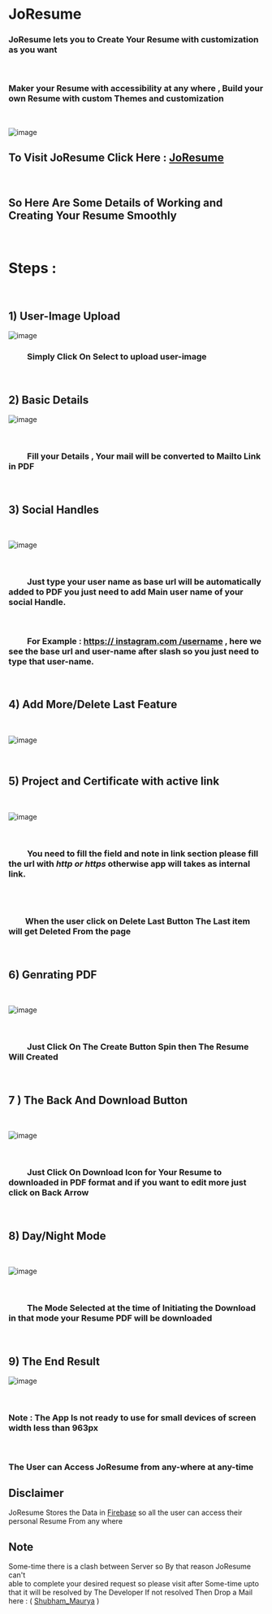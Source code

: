 # JoResume 

 ### JoResume lets you to Create Your Resume with customization as you want

 <br>

 ### Maker your Resume with accessibility at any where , Build your own Resume with custom Themes and customization
 <br>


![image](https://user-images.githubusercontent.com/65014926/195518123-b334a67c-288d-4620-96ed-c6b442107d1e.png)
 <br>



## To Visit JoResume Click Here : <a href = "#">JoResume</a> 



<br>


## So Here Are Some Details of Working and Creating Your Resume Smoothly 

<br>

# Steps : 

<br>

## 1) User-Image Upload
![image](https://user-images.githubusercontent.com/65014926/195523749-b4d34cc7-36f9-4ed3-aa0c-eca17e48582a.png)


### &ensp;&ensp;&ensp;&ensp; Simply Click On Select to upload user-image

<br>

## 2) Basic Details

![image](https://user-images.githubusercontent.com/65014926/195524437-44624746-0716-4ebd-8447-3479f671dfc9.png)


<br>

### &ensp;&ensp;&ensp;&ensp; Fill your Details , Your mail will be converted to Mailto Link in PDF

<br>

## 3) Social Handles

<br>

![image](https://user-images.githubusercontent.com/65014926/195524373-3e5232d2-944d-456e-9c12-89c14d4502ff.png)


<br>

### &ensp;&ensp;&ensp;&ensp; Just type your user name as base url will be automatically added to PDF you just need to add Main user name of your social Handle.  

<br> 

   ### &ensp;&ensp;&ensp;&ensp; For Example : <a href = "https://github.com/Shubham996633/JoResume/blob/main/assets/Docs/Docs.md"> https:// instagram.com /username</a> , here we see the base url and user-name after slash so you just need to type that user-name.

<br>

## 4) Add More/Delete Last Feature 

<br>

![image](https://user-images.githubusercontent.com/65014926/195524270-29c111fd-2490-483d-965f-f0aeacaf18b0.png)


<br>



## 5) Project and Certificate with active link

<br>


![image](https://user-images.githubusercontent.com/65014926/195524695-80bac378-e23e-47ed-b147-254d92d9c028.png)


<br>

### &ensp;&ensp;&ensp;&ensp;  You need to fill the field and note in link section please fill the url with <i>http or https</i> otherwise app will takes as internal link.

<br>



<br>

###  &ensp;&ensp;&ensp;&ensp;When the user click on Delete Last Button The Last item will get Deleted From the page 
<br>

## 6) Genrating PDF

<br>

![image](https://user-images.githubusercontent.com/65014926/195525106-9c5cc173-72d7-4eb6-b4ff-21fcfd757cfb.png)


<br>

### &ensp;&ensp;&ensp;&ensp; Just Click On The Create Button Spin then The Resume Will Created 

<br>

## 7 ) The Back And Download Button

<br>

![image](https://user-images.githubusercontent.com/65014926/195525106-9c5cc173-72d7-4eb6-b4ff-21fcfd757cfb.png)

<br>

### &ensp;&ensp;&ensp;&ensp; Just Click On Download Icon for Your Resume to downloaded in PDF format and if you want to edit more just click on Back Arrow 

<br>

## 8) Day/Night Mode

<br>

![image](https://user-images.githubusercontent.com/65014926/195525106-9c5cc173-72d7-4eb6-b4ff-21fcfd757cfb.png)

<br>

### &ensp;&ensp;&ensp;&ensp; The Mode Selected at the time of Initiating the Download in that mode your Resume PDF will be downloaded 


<br>

## 9) The End Result

![image](https://user-images.githubusercontent.com/65014926/188302248-bc033a0d-f2d2-43f8-abb7-df8a9d9485bf.png)

<br>
 
### Note : The App Is not ready to use for small devices of screen width less than 963px
 
 
<br>

### The User can Access JoResume from any-where at any-time

## Disclaimer   
   JoResume Stores the Data in <a href = "https://console.firebase.google.com/">Firebase</a> so all the user can access their personal Resume From any where

   

   



## Note
 
Some-time there is a clash between Server so By that reason JoResume can't  
able to complete your desired request so please visit after Some-time upto that it will be resolved by The Developer
If not resolved Then Drop a Mail here : ( <a href = "mailto:shubhammaurya996633+work@gmail.com"> Shubham_Maurya</a> )

